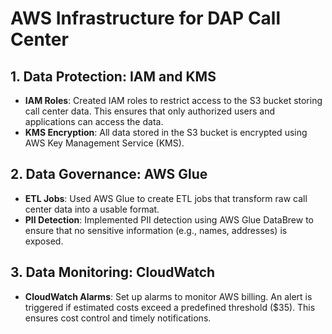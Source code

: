 # AWS Infrastructure for DAP Call Center

## 1. Data Protection: IAM and KMS
- **IAM Roles**: Created IAM roles to restrict access to the S3 bucket storing call center data. This ensures that only authorized users and applications can access the data.
- **KMS Encryption**: All data stored in the S3 bucket is encrypted using AWS Key Management Service (KMS).

## 2. Data Governance: AWS Glue
- **ETL Jobs**: Used AWS Glue to create ETL jobs that transform raw call center data into a usable format.
- **PII Detection**: Implemented PII detection using AWS Glue DataBrew to ensure that no sensitive information (e.g., names, addresses) is exposed.

## 3. Data Monitoring: CloudWatch
- **CloudWatch Alarms**: Set up alarms to monitor AWS billing. An alert is triggered if estimated costs exceed a predefined threshold ($35). This ensures cost control and timely notifications.
